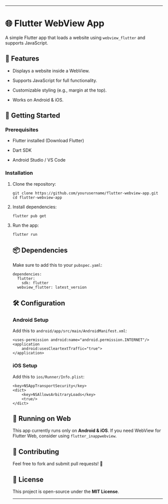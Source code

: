 <div class="markdown prose w-full break-words dark:prose-invert dark">
  <hr data-start="2510" data-end="2513" class="">
  <h1 data-start="66" data-end="90" class="">🌐 Flutter WebView App</h1>
  <p data-start="92" data-end="182" class="">A simple Flutter app that loads a website using <code data-start="140"
      data-end="157">webview_flutter</code> and supports JavaScript.</p>
  <h2 data-start="184" data-end="198" class="">📌 Features</h2>
  <ul data-start="199" data-end="359">
    <li data-start="199" data-end="237" class="">
      <p data-start="201" data-end="237" class="">Displays a website inside a WebView.</p>
    </li>
    <li data-start="238" data-end="283" class="">
      <p data-start="240" data-end="283" class="">Supports JavaScript for full functionality.</p>
    </li>
    <li data-start="284" data-end="333" class="">
      <p data-start="286" data-end="333" class="">Customizable styling (e.g., margin at the top).</p>
    </li>
    <li data-start="334" data-end="359" class="">
      <p data-start="336" data-end="359" class="">Works on Android &amp; iOS.</p>
    </li>
  </ul>
  <h2 data-start="361" data-end="382" class="">🚀 Getting Started</h2>
  <h3 data-start="384" data-end="401" class="">Prerequisites</h3>
  <ul data-start="402" data-end="526">
    <li data-start="402" data-end="488" class="">
      <p data-start="404" data-end="488" class="">Flutter installed (<a data-start="423" data-end="487" rel="noopener"
          target="_new" class="cursor-pointer">Download Flutter</a>)</p>
    </li>
    <li data-start="489" data-end="499" class="">
      <p data-start="491" data-end="499" class="">Dart SDK</p>
    </li>
    <li data-start="500" data-end="526" class="">
      <p data-start="502" data-end="526" class="">Android Studio / VS Code</p>
    </li>
  </ul>
  <h3 data-start="528" data-end="544" class="">Installation</h3>
  <ol data-start="545" data-end="793">
    <li data-start="545" data-end="682" class="">
      <p data-start="548" data-end="569" class="">Clone the repository:</p>
      <pre class="!overflow-visible" data-start="573" data-end="682"><div class="contain-inline-size rounded-md border-[0.5px] border-token-border-medium relative bg-token-sidebar-surface-primary"><div class="sticky top-9"><div class="absolute bottom-0 right-0 flex h-9 items-center pr-2"><div class="flex items-center rounded bg-token-sidebar-surface-primary px-2 font-sans text-xs text-token-text-secondary dark:bg-token-main-surface-secondary"><span class="" data-state="closed"></span><span class="" data-state="closed"></span></div></div></div><div class="overflow-y-auto p-4" dir="ltr"><code class="!whitespace-pre language-bash"><span><span>git </span><span><span class="hljs-built_in">clone</span></span><span> https://github.com/yourusername/flutter-webview-app.git
</span><span><span class="hljs-built_in">cd</span></span><span> flutter-webview-app
</span></span></code></div></div></pre>
    </li>
    <li data-start="683" data-end="744" class="">
      <p data-start="686" data-end="707" class="">Install dependencies:</p>
      <pre class="!overflow-visible" data-start="711" data-end="744"><div class="contain-inline-size rounded-md border-[0.5px] border-token-border-medium relative bg-token-sidebar-surface-primary"><div class="sticky top-9"><div class="absolute bottom-0 right-0 flex h-9 items-center pr-2"><div class="flex items-center rounded bg-token-sidebar-surface-primary px-2 font-sans text-xs text-token-text-secondary dark:bg-token-main-surface-secondary"><span class="" data-state="closed"></span><span class="" data-state="closed"></span></div></div></div><div class="overflow-y-auto p-4" dir="ltr"><code class="!whitespace-pre language-bash"><span><span>flutter pub get
</span></span></code></div></div></pre>
    </li>
    <li data-start="745" data-end="793" class="">
      <p data-start="748" data-end="760" class="">Run the app:</p>
      <pre class="!overflow-visible" data-start="764" data-end="793"><div class="contain-inline-size rounded-md border-[0.5px] border-token-border-medium relative bg-token-sidebar-surface-primary"><div class="sticky top-9"><div class="absolute bottom-0 right-0 flex h-9 items-center pr-2"><div class="flex items-center rounded bg-token-sidebar-surface-primary px-2 font-sans text-xs text-token-text-secondary dark:bg-token-main-surface-secondary"><span class="" data-state="closed"></span><span class="" data-state="closed"></span></div></div></div><div class="overflow-y-auto p-4" dir="ltr"><code class="!whitespace-pre language-bash"><span><span>flutter run
</span></span></code></div></div></pre>
      </pre>
      <h2 data-start="1661" data-end="1679" class="">📦 Dependencies</h2>
      <p data-start="1680" data-end="1725" class="">Make sure to add this to your <code data-start="1710"
          data-end="1724">pubspec.yaml</code>:</p>
      <pre class="!overflow-visible" data-start="1726" data-end="1813"><div class="contain-inline-size rounded-md border-[0.5px] border-token-border-medium relative bg-token-sidebar-surface-primary"><div class="sticky top-9"><div class="absolute bottom-0 right-0 flex h-9 items-center pr-2"><div class="flex items-center rounded bg-token-sidebar-surface-primary px-2 font-sans text-xs text-token-text-secondary dark:bg-token-main-surface-secondary"><span class="" data-state="closed"></span><span class="" data-state="closed"></span></div></div></div><div class="overflow-y-auto p-4" dir="ltr"><code class="!whitespace-pre language-yaml"><span><span><span class="hljs-attr">dependencies:</span></span><span>
  </span><span><span class="hljs-attr">flutter:</span></span><span>
    </span><span><span class="hljs-attr">sdk:</span></span><span> </span><span><span class="hljs-string">flutter</span></span><span>
  </span><span><span class="hljs-attr">webview_flutter:</span></span><span> </span><span><span class="hljs-string">latest_version</span></span><span>
</span></span></code></div></div></pre>
      <h2 data-start="1815" data-end="1835" class="">🛠️ Configuration</h2>
      <h3 data-start="1837" data-end="1858" class=""><strong data-start="1841" data-end="1858">Android Setup</strong>
      </h3>
      <p data-start="1859" data-end="1914" class="">Add this to <code data-start="1871"
          data-end="1913">android/app/src/main/AndroidManifest.xml</code>:</p>
      <pre class="!overflow-visible" data-start="1915" data-end="2056"><div class="contain-inline-size rounded-md border-[0.5px] border-token-border-medium relative bg-token-sidebar-surface-primary"><div class="sticky top-9"><div class="absolute bottom-0 right-0 flex h-9 items-center pr-2"><div class="flex items-center rounded bg-token-sidebar-surface-primary px-2 font-sans text-xs text-token-text-secondary dark:bg-token-main-surface-secondary"><span class="" data-state="closed"></span><span class="" data-state="closed"></span></div></div></div><div class="overflow-y-auto p-4" dir="ltr"><code class="!whitespace-pre language-xml"><span><span><span class="hljs-tag">&lt;<span class="hljs-name">uses-permission</span></span></span><span> </span><span><span class="hljs-attr">android:name</span></span><span>=</span><span><span class="hljs-string">"android.permission.INTERNET"</span></span><span>/&gt;
</span><span><span class="hljs-tag">&lt;<span class="hljs-name">application</span></span></span><span>
    </span><span><span class="hljs-attr">android:usesCleartextTraffic</span></span><span>=</span><span><span class="hljs-string">"true"</span></span><span>&gt;
</span><span><span class="hljs-tag">&lt;/<span class="hljs-name">application</span></span></span><span>&gt;
</span></span></code></div></div></pre>
      <h3 data-start="2058" data-end="2075" class=""><strong data-start="2062" data-end="2075">iOS Setup</strong></h3>
      <p data-start="2076" data-end="2112" class="">Add this to <code data-start="2088"
          data-end="2111">ios/Runner/Info.plist</code>:</p>
      <pre class="!overflow-visible" data-start="2113" data-end="2222"><div class="contain-inline-size rounded-md border-[0.5px] border-token-border-medium relative bg-token-sidebar-surface-primary"><div class="sticky top-9"><div class="absolute bottom-0 right-0 flex h-9 items-center pr-2"><div class="flex items-center rounded bg-token-sidebar-surface-primary px-2 font-sans text-xs text-token-text-secondary dark:bg-token-main-surface-secondary"><span class="" data-state="closed"></span><span class="" data-state="closed"></span></div></div></div><div class="overflow-y-auto p-4" dir="ltr"><code class="!whitespace-pre language-xml"><span><span><span class="hljs-tag">&lt;<span class="hljs-name">key</span></span></span><span>&gt;NSAppTransportSecurity</span><span><span class="hljs-tag">&lt;/<span class="hljs-name">key</span></span></span><span>&gt;
</span><span><span class="hljs-tag">&lt;<span class="hljs-name">dict</span></span></span><span>&gt;
    </span><span><span class="hljs-tag">&lt;<span class="hljs-name">key</span></span></span><span>&gt;NSAllowsArbitraryLoads</span><span><span class="hljs-tag">&lt;/<span class="hljs-name">key</span></span></span><span>&gt;
    </span><span><span class="hljs-tag">&lt;<span class="hljs-name">true</span></span></span><span>/&gt;
</span><span><span class="hljs-tag">&lt;/<span class="hljs-name">dict</span></span></span><span>&gt;
</span></span></code></div></div></pre>
      <h2 data-start="2224" data-end="2244" class="">🎯 Running on Web</h2>
      <p data-start="2245" data-end="2371" class="">This app currently runs only on <strong data-start="2277"
          data-end="2294">Android &amp; iOS</strong>. If you need WebView for Flutter Web, consider using <code
          data-start="2348" data-end="2370">flutter_inappwebview</code>.</p>
      <h2 data-start="2373" data-end="2391" class="">🤝 Contributing</h2>
      <p data-start="2392" data-end="2438" class="">Feel free to fork and submit pull requests! 🚀</p>
      <h2 data-start="2440" data-end="2453" class="">📜 License</h2>
      <p data-start="2454" data-end="2508" class="">This project is open-source under the <strong data-start="2492"
          data-end="2507">MIT License</strong>.</p>
      <hr data-start="2510" data-end="2513" class="">
</div>
